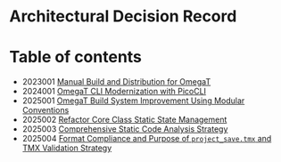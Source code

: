 # Architectural Decision Record

# Table of contents 

- 2023001 [Manual Build and Distribution for OmegaT](2023001.ManualBuildAndDistribution.md)
- 2024001 [OmegaT CLI Modernization with PicoCLI](2024001.CLIandExtensions.md)
- 2025001 [OmegaT Build System Improvement Using Modular Conventions](2025001.BuildSystem.md)
- 2025002 [Refactor Core Class Static State Management](2025002.CoreStateSingleton.md)
- 2025003 [Comprehensive Static Code Analysis Strategy](2025003.StaticCodeAnalysis.md)
- 2025004 [Format Compliance and Purpose of `project_save.tmx` and TMX Validation Strategy](2025004.TMXFormatAndValidation.md)
